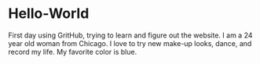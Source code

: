 # Hello-World
First day using GritHub, trying to learn and figure out the website.
I am a 24 year old woman from Chicago. I love to try new make-up looks, dance, and record my life. My favorite color is blue.
